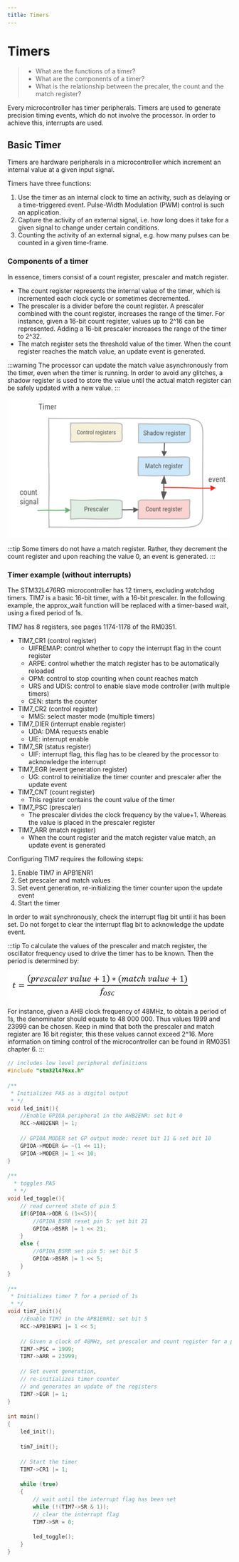 ```yaml
---
title: Timers
---
```


# Timers

> * What are the functions of a timer?
> * What are the components of a timer?
> * What is the relationship between the precaler, the count and the match register?

Every microcontroller has timer peripherals. Timers are used to generate precision timing events, which do not involve the processor. In order to achieve this, interrupts are used.

## Basic Timer

Timers are hardware peripherals in a microcontroller which increment an internal value at a given input signal.

Timers have three functions:

1. Use the timer as an internal clock to time an activity, such as delaying or a time-triggered event. Pulse-Width Modulation (PWM) control is such an application.
1. Capture the activity of an external signal, i.e. how long does it take for a given signal to change under certain conditions. 
1. Counting the activity of an external signal, e.g. how many pulses can be counted in a given time-frame.

### Components of a timer

In essence, timers consist of a count register, prescaler and match register.

* The count register represents the internal value of the timer, which is incremented each clock cycle or sometimes decremented.
* The prescaler is a divider before the count register. A prescaler combined with the count register, increases the range of the timer. For instance, given a 16-bit count register, values up to 2^16 can be represented. Adding a 16-bit prescaler increases the range of the timer to 2^32.
* The match register sets the threshold value of the timer. When the count register reaches the match value, an update event is generated.

:::warning
The processor can update the match value asynchronously from the timer, even when the timer is running. In order to avoid any glitches, a shadow register is used to store the value until the actual match register can be safely updated with a new value.
:::

![Timer basic block schema](./assets/timer.png)

:::tip
Some timers do not have a match register. Rather, they decrement the count register and upon reaching the value 0, an event is generated.
:::

### Timer example (without interrupts)

The STM32L476RG microcontroller has 12 timers, excluding watchdog timers. TIM7 is a basic 16-bit timer, with a 16-bit prescaler. In the following example, the approx_wait function will be replaced with a timer-based wait, using a fixed period of 1s.

TIM7 has 8 registers, see pages 1174-1178 of the RM0351.

* TIM7_CR1 (control register)
  * UIFREMAP: control whether to copy the interrupt flag in the count register
  * ARPE: control whether the match register has to be automatically reloaded
  * OPM: control to stop counting when count reaches match
  * URS and UDIS: control to enable slave mode controller (with multiple timers)
  * CEN: starts the counter
* TIM7_CR2 (control register)
  * MMS: select master mode (multiple timers)
* TIM7_DIER (interrupt enable register)
  * UDA: DMA requests enable
  * UIE: interrupt enable
* TIM7_SR (status register)
  * UIF: interrupt flag, this flag has to be cleared by the processor to acknowledge the interrupt
* TIM7_EGR (event generation register)
  * UG: control to reinitialize the timer counter and prescaler after the update event
* TIM7_CNT (count register)
  * This register contains the count value of the timer
* TIM7_PSC (prescaler)
  * The prescaler divides the clock frequency by the value+1. Whereas the value is placed in the prescaler register
* TIM7_ARR (match register)
  * When the count register and the match register value match, an update event is generated

Configuring TIM7 requires the following steps:

1. Enable TIM7 in APB1ENR1
1. Set prescaler and match values
1. Set event generation, re-initializing the timer counter upon the update event
1. Start the timer

In order to wait synchronously, check the interrupt flag bit until it has been set. Do not forget to clear the interrupt flag bit to acknowledge the update event.

:::tip
To calculate the values of the prescaler and match register, the oscillator frequency used to drive the timer has to be known. Then the period is determined by:

![Timer formula](./assets/timer-eq.png)

For instance, given a AHB clock frequency of 48MHz, to obtain a period of 1s, the denominator should equate to 48 000 000. Thus values 1999 and 23999 can be chosen. Keep in mind that both the prescaler and match register are 16 bit register, this these values cannot exceed 2^16. More information on timing control of the microcontroller can be found in RM0351 chapter 6.
:::

```cpp
// includes low level peripheral definitions
#include "stm32l476xx.h"

/**
 * Initializes PA5 as a digital output
 * */
void led_init(){
    //Enable GPIOA peripheral in the AHB2ENR: set bit 0
    RCC->AHB2ENR |= 1;

    // GPIOA_MODER set GP output mode: reset bit 11 & set bit 10
    GPIOA->MODER &= ~(1 << 11);
    GPIOA->MODER |= 1 << 10;
}

/**
  * toggles PA5
  * */
void led_toggle(){
    // read current state of pin 5
    if(GPIOA->ODR & (1<<5)){
        //GPIOA_BSRR reset pin 5: set bit 21
        GPIOA->BSRR |= 1 << 21;
    }
    else {
        //GPIOA_BSRR set pin 5: set bit 5
        GPIOA->BSRR |= 1 << 5;
    }
}

/**
 * Initializes timer 7 for a period of 1s
 * */
void tim7_init(){
    //Enable TIM7 in the APB1ENR1: set bit 5
    RCC->APB1ENR1 |= 1 << 5;

    // Given a clock of 48MHz, set prescaler and count register for a period of 1s
    TIM7->PSC = 1999;
    TIM7->ARR = 23999;

    // Set event generation, 
    // re-initializes timer counter 
    // and generates an update of the registers
    TIM7->EGR |= 1;
}

int main()
{    
    led_init();

    tim7_init();

    // Start the timer
    TIM7->CR1 |= 1;

    while (true)
    {
        // wait until the interrupt flag has been set
        while (!(TIM7->SR & 1));
        // clear the interrupt flag
        TIM7->SR = 0;

        led_toggle();
    }
}

```
